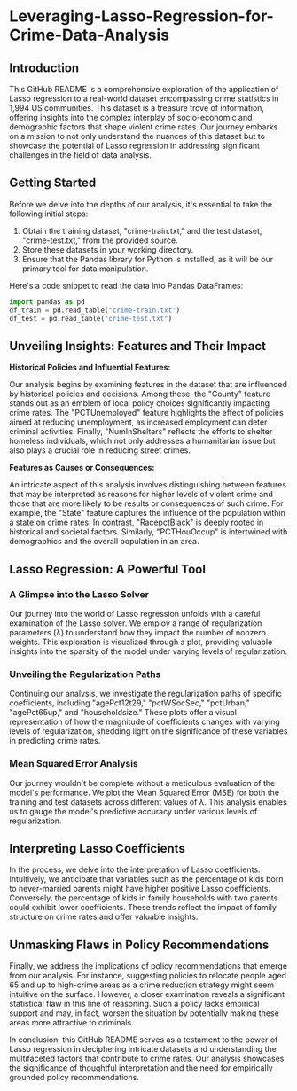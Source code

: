 # Leveraging-Lasso-Regression-for-Crime-Data-Analysis

## Introduction

This GitHub README is a comprehensive exploration of the application of Lasso regression to a real-world dataset encompassing crime statistics in 1,994 US communities. This dataset is a treasure trove of information, offering insights into the complex interplay of socio-economic and demographic factors that shape violent crime rates. Our journey embarks on a mission to not only understand the nuances of this dataset but to showcase the potential of Lasso regression in addressing significant challenges in the field of data analysis.

## Getting Started

Before we delve into the depths of our analysis, it's essential to take the following initial steps:

1. Obtain the training dataset, "crime-train.txt," and the test dataset, "crime-test.txt," from the provided source.
2. Store these datasets in your working directory.
3. Ensure that the Pandas library for Python is installed, as it will be our primary tool for data manipulation.

Here's a code snippet to read the data into Pandas DataFrames:

```python
import pandas as pd
df_train = pd.read_table("crime-train.txt")
df_test = pd.read_table("crime-test.txt")
```

## Unveiling Insights: Features and Their Impact

**Historical Policies and Influential Features:**

Our analysis begins by examining features in the dataset that are influenced by historical policies and decisions. Among these, the "County" feature stands out as an emblem of local policy choices significantly impacting crime rates. The "PCTUnemployed" feature highlights the effect of policies aimed at reducing unemployment, as increased employment can deter criminal activities. Finally, "NumInShelters" reflects the efforts to shelter homeless individuals, which not only addresses a humanitarian issue but also plays a crucial role in reducing street crimes.

**Features as Causes or Consequences:**

An intricate aspect of this analysis involves distinguishing between features that may be interpreted as reasons for higher levels of violent crime and those that are more likely to be results or consequences of such crime. For example, the "State" feature captures the influence of the population within a state on crime rates. In contrast, "RacepctBlack" is deeply rooted in historical and societal factors. Similarly, "PCTHouOccup" is intertwined with demographics and the overall population in an area.

## Lasso Regression: A Powerful Tool

### A Glimpse into the Lasso Solver

Our journey into the world of Lasso regression unfolds with a careful examination of the Lasso solver. We employ a range of regularization parameters (λ) to understand how they impact the number of nonzero weights. This exploration is visualized through a plot, providing valuable insights into the sparsity of the model under varying levels of regularization.

### Unveiling the Regularization Paths

Continuing our analysis, we investigate the regularization paths of specific coefficients, including "agePct12t29," "pctWSocSec," "pctUrban," "agePct65up," and "householdsize." These plots offer a visual representation of how the magnitude of coefficients changes with varying levels of regularization, shedding light on the significance of these variables in predicting crime rates.

### Mean Squared Error Analysis

Our journey wouldn't be complete without a meticulous evaluation of the model's performance. We plot the Mean Squared Error (MSE) for both the training and test datasets across different values of λ. This analysis enables us to gauge the model's predictive accuracy under various levels of regularization.

## Interpreting Lasso Coefficients

In the process, we delve into the interpretation of Lasso coefficients. Intuitively, we anticipate that variables such as the percentage of kids born to never-married parents might have higher positive Lasso coefficients. Conversely, the percentage of kids in family households with two parents could exhibit lower coefficients. These trends reflect the impact of family structure on crime rates and offer valuable insights.

## Unmasking Flaws in Policy Recommendations

Finally, we address the implications of policy recommendations that emerge from our analysis. For instance, suggesting policies to relocate people aged 65 and up to high-crime areas as a crime reduction strategy might seem intuitive on the surface. However, a closer examination reveals a significant statistical flaw in this line of reasoning. Such a policy lacks empirical support and may, in fact, worsen the situation by potentially making these areas more attractive to criminals.

In conclusion, this GitHub README serves as a testament to the power of Lasso regression in deciphering intricate datasets and understanding the multifaceted factors that contribute to crime rates. Our analysis showcases the significance of thoughtful interpretation and the need for empirically grounded policy recommendations.
